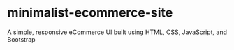 # minimalist-ecommerce-site
A simple, responsive eCommerce UI built using HTML, CSS, JavaScript, and Bootstrap
